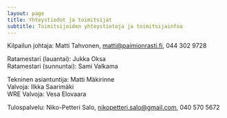 ```yaml
---
layout: page
title: Yhteystiedot ja toimitsijat
subtitle: Toimitsijoiden yhteystietoja ja toimitsijainfoa
---
```


Kilpailun johtaja: Matti Tahvonen, matti@paimionrasti.fi, 044 302 9728

Ratamestari (lauantai): Jukka Oksa  
Ratamestari (sunnuntai): Sami Valkama

Tekninen asiantuntija: Matti Mäkirinne  
Valvoja: Ilkka Saarimäki  
WRE Valvoja: Vesa Elovaara

Tulospalvelu: Niko-Petteri Salo, nikopetteri.salo@gmail.com, ‭040 570 5672‬
